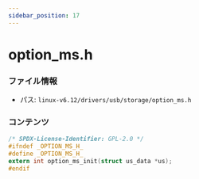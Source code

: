 ```yaml
---
sidebar_position: 17
---
```

# option_ms.h

### ファイル情報

- パス: `linux-v6.12/drivers/usb/storage/option_ms.h`

### コンテンツ

```h
/* SPDX-License-Identifier: GPL-2.0 */
#ifndef _OPTION_MS_H_
#define _OPTION_MS_H_
extern int option_ms_init(struct us_data *us);
#endif

```
